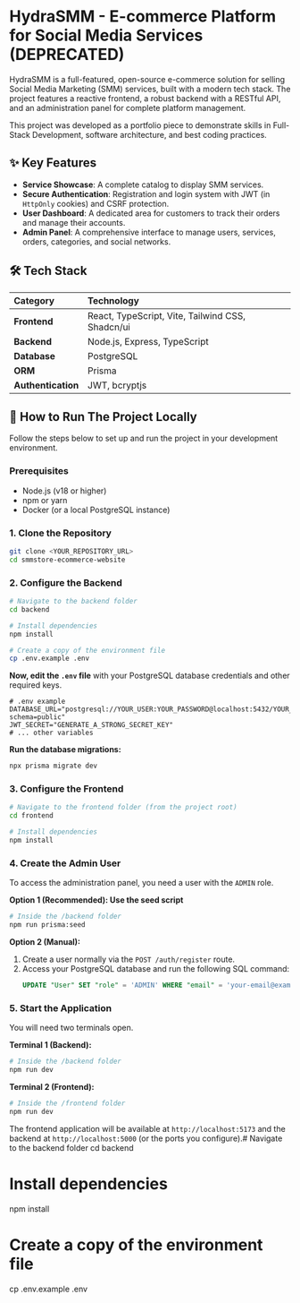 # HydraSMM - E-commerce Platform for Social Media Services (DEPRECATED)

HydraSMM is a full-featured, open-source e-commerce solution for selling Social Media Marketing (SMM) services, built with a modern tech stack. The project features a reactive frontend, a robust backend with a RESTful API, and an administration panel for complete platform management.

This project was developed as a portfolio piece to demonstrate skills in Full-Stack Development, software architecture, and best coding practices.

## ✨ Key Features

  - **Service Showcase**: A complete catalog to display SMM services.
  - **Secure Authentication**: Registration and login system with JWT (in `HttpOnly` cookies) and CSRF protection.
  - **User Dashboard**: A dedicated area for customers to track their orders and manage their accounts.
  - **Admin Panel**: A comprehensive interface to manage users, services, orders, categories, and social networks.

## 🛠️ Tech Stack

| Category | Technology |
| :--- | :--- |
| **Frontend** | React, TypeScript, Vite, Tailwind CSS, Shadcn/ui |
| **Backend** | Node.js, Express, TypeScript |
| **Database** | PostgreSQL |
| **ORM** | Prisma |
| **Authentication** | JWT, bcryptjs |

## 🚀 How to Run The Project Locally

Follow the steps below to set up and run the project in your development environment.

### Prerequisites

  - Node.js (v18 or higher)
  - npm or yarn
  - Docker (or a local PostgreSQL instance)

### 1\. Clone the Repository

```bash
git clone <YOUR_REPOSITORY_URL>
cd smmstore-ecommerce-website
```

### 2\. Configure the Backend

```bash
# Navigate to the backend folder
cd backend

# Install dependencies
npm install

# Create a copy of the environment file
cp .env.example .env
```

**Now, edit the `.env` file** with your PostgreSQL database credentials and other required keys.

```env
# .env example
DATABASE_URL="postgresql://YOUR_USER:YOUR_PASSWORD@localhost:5432/YOUR_DB?schema=public"
JWT_SECRET="GENERATE_A_STRONG_SECRET_KEY"
# ... other variables
```

**Run the database migrations:**

```bash
npx prisma migrate dev
```

### 3\. Configure the Frontend

```bash
# Navigate to the frontend folder (from the project root)
cd frontend

# Install dependencies
npm install
```

### 4\. Create the Admin User

To access the administration panel, you need a user with the `ADMIN` role.

**Option 1 (Recommended): Use the seed script**

```bash
# Inside the /backend folder
npm run prisma:seed
```

**Option 2 (Manual):**

1.  Create a user normally via the `POST /auth/register` route.
2.  Access your PostgreSQL database and run the following SQL command:
    ```sql
    UPDATE "User" SET "role" = 'ADMIN' WHERE "email" = 'your-email@example.com';
    ```

### 5\. Start the Application

You will need two terminals open.

**Terminal 1 (Backend):**

```bash
# Inside the /backend folder
npm run dev
```

**Terminal 2 (Frontend):**

```bash
# Inside the /frontend folder
npm run dev
```

The frontend application will be available at `http://localhost:5173` and the backend at `http://localhost:5000` (or the ports you configure).# Navigate to the backend folder
cd backend

# Install dependencies
npm install

# Create a copy of the environment file
cp .env.example .env
